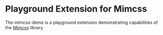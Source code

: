 # Playground Extension for Mimcss
The mimcss-demo is a playground extension demonstrating capabilities of the [Mimcss](https://github.com/mmichlin66/mimcss) library.
